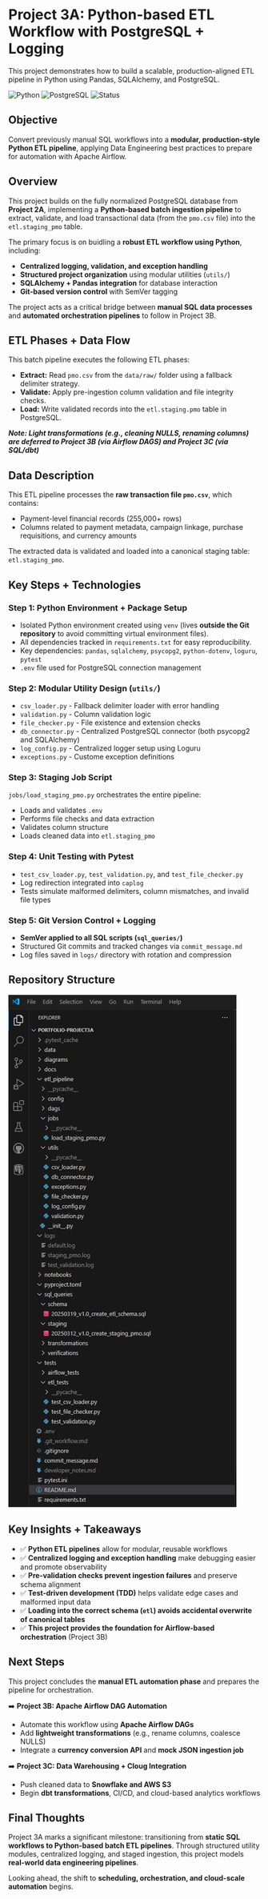 # Project 3A: Python-based ETL Workflow with PostgreSQL + Logging
This project demonstrates how to build a scalable, production-aligned ETL pipeline in Python using Pandas, SQLAlchemy, and PostgreSQL.

![Python](https://img.shields.io/badge/Python-3.11-blue)
![PostgreSQL](https://img.shields.io/badge/PostgreSQL-15.x-blue)
![Status](https://img.shields.io/badge/Project-Complete-brightgreen)

## Objective

Convert previously manual SQL workflows into a **modular, production-style Python ETL pipeline**, applying
Data Engineering best practices to prepare for automation with Apache Airflow.


## Overview

This project builds on the fully normalized PostgreSQL database from **Project 2A**, implementing a **Python-based batch ingestion pipeline** to extract, validate, and load transactional data (from the `pmo.csv` file) into the `etl.staging_pmo` table.

The primary focus is on buidling a **robust ETL workflow using Python**, including:
- **Centralized logging, validation, and exception handling**
- **Structured project organization** using modular utilities (`utils/`)
- **SQLAlchemy + Pandas integration** for database interaction
- **Git-based version control** with SemVer tagging

The project acts as a critical bridge between **manual SQL data processes** and **automated orchestration pipelines**
to follow in Project 3B.


## ETL Phases + Data Flow

This batch pipeline executes the following ETL phases:
- **Extract:** Read `pmo.csv` from the `data/raw/` folder using a fallback delimiter strategy.
- **Validate:** Apply pre-ingestion column validation and file integrity checks.
- **Load:** Write validated records into the `etl.staging.pmo` table in PostgreSQL.

***Note: Light transformations (e.g., cleaning NULLS, renaming columns) are deferred to Project 3B (via Airflow DAGS) and Project 3C (via SQL/dbt)***

## Data Description

This ETL pipeline processes the **raw transaction file `pmo.csv`**, which contains:
- Payment-level financial records (255,000+ rows)
- Columns related to payment metadata, campaign linkage, purchase requisitions, and currency amounts

The extracted data is validated and loaded into a canonical staging table: `etl.staging_pmo`.

## Key Steps + Technologies

### Step 1: Python Environment + Package Setup
- Isolated Python environment created using `venv` (lives **outside the Git repository** to avoid committing virtual environment files).
- All dependencies tracked in `requirements.txt` for easy reproducibility.
- Key dependencies: `pandas`, `sqlalchemy`, `psycopg2`, `python-dotenv`, `loguru`, `pytest`
- `.env` file used for PostgreSQL connection management

### Step 2: Modular Utility Design (`utils/`)
- `csv_loader.py` - Fallback delimiter loader with error handling
- `validation.py` - Column validation logic
- `file_checker.py` - File existence and extension checks
- `db_connector.py` - Centralized PostgreSQL connector (both psycopg2 and SQLAlchemy)
- `log_config.py` - Centralized logger setup using Loguru
- `exceptions.py` - Custome exception definitions

### Step 3: Staging Job Script
`jobs/load_staging_pmo.py` orchestrates the entire pipeline:
- Loads and validates `.env`
- Performs file checks and data extraction
- Validates column structure
- Loads cleaned data into `etl.staging_pmo`

### Step 4: Unit Testing with Pytest
- `test_csv_loader.py`, `test_validation.py`, and `test_file_checker.py`
- Log redirection integrated into `caplog`
- Tests simulate malformed delimiters, column mismatches, and invalid file types

### Step 5: Git Version Control + Logging
- **SemVer applied to all SQL scripts (`sql_queries/`)**
- Structured Git commits and tracked changes via `commit_message.md`
- Log files saved in `logs/` directory with rotation and compression

## Repository Structure
![Project 3A Git Repository Structure](diagrams/project3a_repo_structure.png)

## Key Insights + Takeaways

- ✅ **Python ETL pipelines** allow for modular, reusable workflows
- ✅ **Centralized logging and exception handling** make debugging easier and promote observability
- ✅ **Pre-validation checks prevent ingestion failures** and preserve schema alignment
- ✅ **Test-driven development (TDD)** helps validate edge cases and malformed input data
- ✅ **Loading into the correct schema (`etl`) avoids accidental overwrite of canonical tables**
- ✅ **This project provides the foundation for Airflow-based orchestration** (Project 3B)

## Next Steps
This project concludes the **manual ETL automation phase** and prepares the pipeline for orchestration.

➡️ **Project 3B: Apache Airflow DAG Automation**
- Automate this workflow using **Apache Airflow DAGs**
- Add **lightweight transformations** (e.g., rename columns, coalesce NULLS)
- Integrate a **currency conversion API** and **mock JSON ingestion job**

➡️ **Project 3C: Data Warehousing + Cloug Integration**
- Push cleaned data to **Snowflake and AWS S3**
- Begin **dbt transformations**, CI/CD, and cloud-based analytics workflows

## Final Thoughts
Project 3A marks a significant milestone: transitioning from **static SQL workflows to Python-based batch ETL pipelines**.
Through structured utility modules, centralized logging, and staged ingestion, this project models **real-world data engineering pipelines**.

Looking ahead, the shift to **scheduling, orchestration, and cloud-scale automation** begins.
